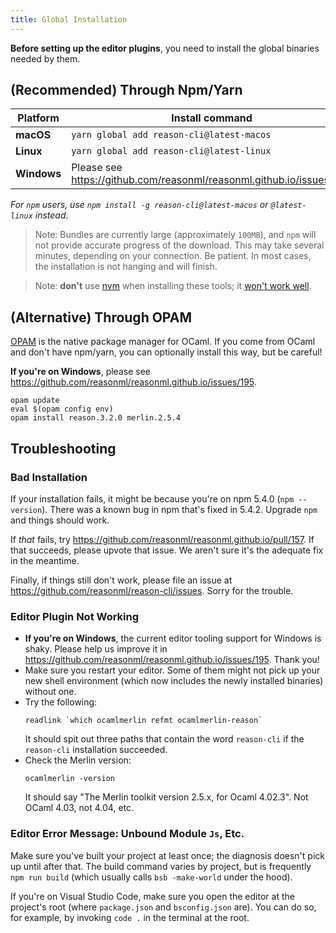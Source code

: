 ```yaml
---
title: Global Installation
---
```


**Before setting up the editor plugins**, you need to install the global binaries needed by them.

## (Recommended) Through Npm/Yarn

| Platform  | Install command
|-----------|-------------------------------------------------------------------------------------------------
| **macOS**   | `yarn global add reason-cli@latest-macos`
| **Linux**   | `yarn global add reason-cli@latest-linux`
| **Windows** | Please see https://github.com/reasonml/reasonml.github.io/issues/195

_For `npm` users, use `npm install -g reason-cli@latest-macos` or `@latest-linux` instead_.

> Note: Bundles are currently large (approximately `100MB`), and `npm` will not provide accurate progress of the download. This may take several minutes, depending on your connection. Be patient. In most cases, the installation is not hanging and will finish.

> Note: **don't** use [nvm](https://github.com/creationix/nvm) when installing these tools; it [won't work well](https://github.com/reasonml-editor/vscode-reasonml/issues/229#issuecomment-399138264).

## (Alternative) Through OPAM

[OPAM](https://opam.ocaml.org) is the native package manager for OCaml. If you come from OCaml and don't have npm/yarn, you can optionally install this way, but be careful!

**If you're on Windows**, please see https://github.com/reasonml/reasonml.github.io/issues/195.

```
opam update
eval $(opam config env)
opam install reason.3.2.0 merlin.2.5.4
```

## Troubleshooting

### Bad Installation

If your installation fails, it might be because you're on npm 5.4.0 (`npm --version`). There was a known bug in npm that's fixed in 5.4.2. Upgrade `npm` and things should work.

If _that_ fails, try https://github.com/reasonml/reasonml.github.io/pull/157. If that succeeds, please upvote that issue. We aren't sure it's the adequate fix in the meantime.

Finally, if things still don't work, please file an issue at https://github.com/reasonml/reason-cli/issues. Sorry for the trouble.

### Editor Plugin Not Working

- **If you're on Windows**, the current editor tooling support for Windows is shaky. Please help us improve it in https://github.com/reasonml/reasonml.github.io/issues/195. Thank you!
- Make sure you restart your editor. Some of them might not pick up your new shell environment (which now includes the newly installed binaries) without one.
- Try the following:
  ```
  readlink `which ocamlmerlin refmt ocamlmerlin-reason`
  ```
  It should spit out three paths that contain the word `reason-cli` if the `reason-cli` installation succeeded.
- Check the Merlin version:
  ```
  ocamlmerlin -version
  ```
  It should say "The Merlin toolkit version 2.5.x, for Ocaml 4.02.3". Not OCaml 4.03, not 4.04, etc.

### Editor Error Message: Unbound Module `Js`, Etc.

Make sure you've built your project at least once; the diagnosis doesn't pick up until after that. The build command varies by project, but is frequently `npm run build` (which usually calls `bsb -make-world` under the hood).

If you're on Visual Studio Code, make sure you open the editor at the project's root (where `package.json` and `bsconfig.json` are). You can do so, for example, by invoking `code .` in the terminal at the root.
